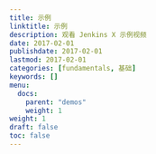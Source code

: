 ```yaml
---
title: 示例
linktitle: 示例
description: 观看 Jenkins X 示例视频
date: 2017-02-01
publishdate: 2017-02-01
lastmod: 2017-02-01
categories: [fundamentals, 基础]
keywords: []
menu:
  docs:
    parent: "demos"
    weight: 1
weight: 1
draft: false
toc: false
---
```





                    
